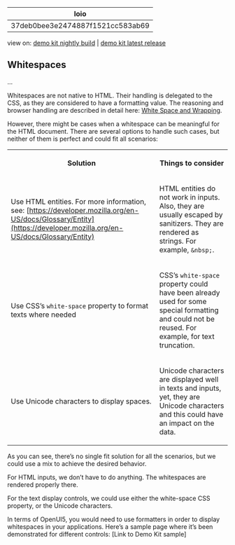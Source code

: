 <!-- loio37deb0bee3e2474887f1521cc583ab69 -->

| loio |
| -----|
| 37deb0bee3e2474887f1521cc583ab69 |

<div id="loio">

view on: [demo kit nightly build](https://openui5nightly.hana.ondemand.com/#/topic/37deb0bee3e2474887f1521cc583ab69) | [demo kit latest release](https://openui5.hana.ondemand.com/#/topic/37deb0bee3e2474887f1521cc583ab69)</div>

## Whitespaces

...

Whitespaces are not native to HTML. Their handling is delegated to the CSS, as they are considered to have a formatting value. The reasoning and browser handling are described in detail here: [White Space and Wrapping](https://www.w3.org/TR/css-text-3/#white-space-property).

However, there might be cases when a whitespace can be meaningful for the HTML document. There are several options to handle such cases, but neither of them is perfect and could fit all scenarios:


<table>
<tr>
<th>

Solution



</th>
<th>

Things to consider



</th>
</tr>
<tr>
<td>

Use HTML entities. For more information, see: [https://developer.mozilla.org/en-US/docs/Glossary/Entity](https://developer.mozilla.org/en-US/docs/Glossary/Entity)



</td>
<td>

HTML entities do not work in inputs. Also, they are usually escaped by sanitizers. They are rendered as strings. For example, `&nbsp;`.



</td>
</tr>
<tr>
<td>

Use CSS’s `white-space` property to format texts where needed



</td>
<td>

CSS’s `white-space` property could have been already used for some special formatting and could not be reused. For example, for text truncation.



</td>
</tr>
<tr>
<td>

Use Unicode characters to display spaces.



</td>
<td>

Unicode characters are displayed well in texts and inputs, yet, they are Unicode characters and this could have an impact on the data.



</td>
</tr>
</table>

As you can see, there’s no single fit solution for all the scenarios, but we could use a mix to achieve the desired behavior.

For HTML inputs, we don’t have to do anything. The whitespaces are rendered properly there.

For the text display controls, we could use either the white-space CSS property, or the Unicode characters.

In terms of OpenUI5, you would need to use formatters in order to display whitespaces in your applications. Here’s a sample page where it’s been demonstrated for different controls: \[Link to Demo Kit sample\]

